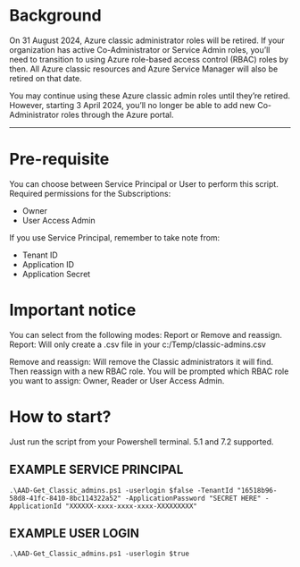 # Background

On 31 August 2024, Azure classic administrator roles will be retired. If your organization has active Co-Administrator or Service Admin roles, you’ll need to transition to using Azure role-based access control (RBAC) roles by then. All Azure classic resources and Azure Service Manager will also be retired on that date. 

You may continue using these Azure classic admin roles until they’re retired. However, starting 3 April 2024, you’ll no longer be able to add new Co-Administrator roles through the Azure portal.   

---

# Pre-requisite
You can choose between Service Principal or User to perform this script. 
Required permissions for the Subscriptions:
* Owner
* User Access Admin

If you use Service Principal, remember to take note from:
* Tenant ID
* Application ID
* Application Secret

# Important notice
You can select from the following modes: Report or Remove and reassign.
Report:
Will only create a .csv file in your c:/Temp/classic-admins.csv

Remove and reassign:
Will remove the Classic administrators it will find.
Then reassign with a new RBAC role. 
You will be prompted which RBAC role you want to assign: Owner, Reader or User Access Admin.

# How to start?
Just run the script from your Powershell terminal. 
5.1 and 7.2 supported.

## EXAMPLE SERVICE PRINCIPAL
    
    .\AAD-Get_Classic_admins.ps1 -userlogin $false -TenantId "16518b96-58d8-41fc-8410-8bc114322a52" -ApplicationPassword "SECRET HERE" -ApplicationId "XXXXXX-xxxx-xxxx-xxxx-XXXXXXXXX"

## EXAMPLE USER LOGIN
    .\AAD-Get_Classic_admins.ps1 -userlogin $true

